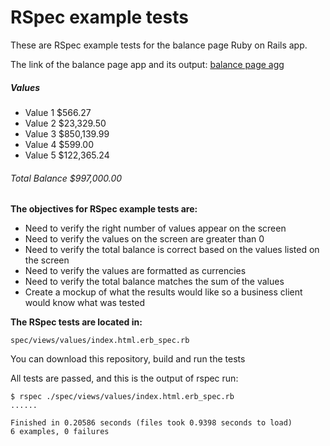 # RSpec example tests
These are RSpec example tests for the balance page Ruby on Rails app.

The link of the balance page app and its output: 
[balance page agg](https://desolate-cove-74830.herokuapp.com/values)

##### Values
- Value 1	$566.27	
- Value 2	$23,329.50	
- Value 3	$850,139.99	
- Value 4	$599.00	
- Value 5	$122,365.24	
###### Total Balance $997,000.00

**The objectives for RSpec example tests are:**

- Need to verify the right number of values appear on the screen
- Need to verify the values on the screen are greater than 0
- Need to verify the total balance is correct based on the values listed on the screen
- Need to verify the values are formatted as currencies
- Need to verify the total balance matches the sum of the values
- Create a mockup of what the results would like so a business client would know what was tested


**The RSpec tests are located in:**
```
spec/views/values/index.html.erb_spec.rb
```
You can download this repository, build and run the tests

All tests are passed, and this is the output of rspec run:
```
$ rspec ./spec/views/values/index.html.erb_spec.rb
......

Finished in 0.20586 seconds (files took 0.9398 seconds to load)
6 examples, 0 failures
```
